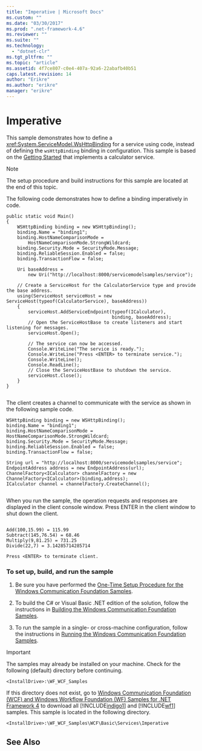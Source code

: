 ```yaml
---
title: "Imperative | Microsoft Docs"
ms.custom: ""
ms.date: "03/30/2017"
ms.prod: ".net-framework-4.6"
ms.reviewer: ""
ms.suite: ""
ms.technology: 
  - "dotnet-clr"
ms.tgt_pltfrm: ""
ms.topic: "article"
ms.assetid: 4f7ce807-c0e4-407a-92a6-22abafb40b51
caps.latest.revision: 14
author: "Erikre"
ms.author: "erikre"
manager: "erikre"
---
```

# Imperative
This sample demonstrates how to define a <xref:System.ServiceModel.WsHttpBinding> for a service using code, instead of defining the `wsHttpBinding` binding in configuration. This sample is based on the [Getting Started](../../../../docs/framework/wcf/samples/getting-started-sample.md) that implements a calculator service.  
  
> [!NOTE]
>  The setup procedure and build instructions for this sample are located at the end of this topic.  
  
 The following code demonstrates how to define a binding imperatively in code.  
  
```  
public static void Main()  
{  
    WSHttpBinding binding = new WSHttpBinding();  
    binding.Name = "binding1";  
    binding.HostNameComparisonMode =  
        HostNameComparisonMode.StrongWildcard;  
    binding.Security.Mode = SecurityMode.Message;  
    binding.ReliableSession.Enabled = false;  
    binding.TransactionFlow = false;  
  
    Uri baseAddress =   
        new Uri("http://localhost:8000/servicemodelsamples/service");  
  
    // Create a ServiceHost for the CalculatorService type and provide the base address.  
    using(ServiceHost serviceHost = new ServiceHost(typeof(CalculatorService), baseAddress))  
    {  
        serviceHost.AddServiceEndpoint(typeof(ICalculator),   
                                       binding, baseAddress);  
        // Open the ServiceHostBase to create listeners and start listening for messages.  
        serviceHost.Open();  
  
        // The service can now be accessed.  
        Console.WriteLine("The service is ready.");  
        Console.WriteLine("Press <ENTER> to terminate service.");  
        Console.WriteLine();  
        Console.ReadLine();  
        // Close the ServiceHostBase to shutdown the service.  
        serviceHost.Close();                        
    }             
}  
  
```  
  
 The client creates a channel to communicate with the service as shown in the following sample code.  
  
```  
WSHttpBinding binding = new WSHttpBinding();  
binding.Name = "binding1";  
binding.HostNameComparisonMode = HostNameComparisonMode.StrongWildcard;  
binding.Security.Mode = SecurityMode.Message;  
binding.ReliableSession.Enabled = false;  
binding.TransactionFlow = false;  
  
String url = "http://localhost:8000/servicemodelsamples/service";  
EndpointAddress address = new EndpointAddress(url);  
ChannelFactory<ICalculator> channelFactory = new ChannelFactory<ICalculator>(binding,address);  
ICalculator channel = channelFactory.CreateChannel();  
  
```  
  
 When you run the sample, the operation requests and responses are displayed in the client console window. Press ENTER in the client window to shut down the client.  
  
```  
  
Add(100,15.99) = 115.99  
Subtract(145,76.54) = 68.46  
Multiply(9,81.25) = 731.25  
Divide(22,7) = 3.14285714285714  
  
Press <ENTER> to terminate client.  
```  
  
### To set up, build, and run the sample  
  
1.  Be sure you have performed the [One-Time Setup Procedure for the Windows Communication Foundation Samples](../../../../docs/framework/wcf/samples/one-time-setup-procedure-for-the-wcf-samples.md).  
  
2.  To build the C# or Visual Basic .NET edition of the solution, follow the instructions in [Building the Windows Communication Foundation Samples](../../../../docs/framework/wcf/samples/building-the-samples.md).  
  
3.  To run the sample in a single- or cross-machine configuration, follow the instructions in [Running the Windows Communication Foundation Samples](../../../../docs/framework/wcf/samples/running-the-samples.md).  
  
> [!IMPORTANT]
>  The samples may already be installed on your machine. Check for the following (default) directory before continuing.  
>   
>  `<InstallDrive>:\WF_WCF_Samples`  
>   
>  If this directory does not exist, go to [Windows Communication Foundation (WCF) and Windows Workflow Foundation (WF) Samples for .NET Framework 4](http://go.microsoft.com/fwlink/?LinkId=150780) to download all [!INCLUDE[indigo1](../../../../includes/indigo1-md.md)] and [!INCLUDE[wf1](../../../../includes/wf1-md.md)] samples. This sample is located in the following directory.  
>   
>  `<InstallDrive>:\WF_WCF_Samples\WCF\Basic\Services\Imperative`  
  
## See Also